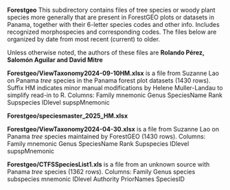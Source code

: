 **Forestgeo** This subdirectory contains files of tree species or woody plant species more generally that are present in ForestGEO plots or datasets in Panama, together with their 6-letter species codes and other info.  Includes recognized morphospecies and corresponding codes. The files below are organized by date from most recent (current) to older.  

Unless otherwise noted, the authors of these files are **Rolando Pérez, Salomón Aguilar and David Mitre**

**Forestgeo/ViewTaxonomy2024-09-10HM.xlsx** is a file from Suzanne Lao on Panama *tree* species in the Panama forest plot datasets (1430 rows).  
Suffix HM indicates minor manual modifications by Helene Muller-Landau to simplify read-in to R. 
Columns: Family mnemonic	Genus	SpeciesName	Rank Supspecies IDlevel supspMnemonic

**Forestgeo/speciesmaster_2025_HM.xlsx** 

**Forestgeo/ViewTaxonomy2024-04-30.xlsx** is a file from Suzanne Lao on Panama *tree* species maintained by ForestGEO (1430 rows).
Columns: Family mnemonic	Genus	SpeciesName	Rank Supspecies IDlevel supspMnemonic

**Forestgeo/CTFSSpeciesList1.xls** is a file from an unknown source with Panama *tree* species (1362 rows). 
Columns: Family	Genus	species	subspecies	mnemonic	IDlevel	Authority	PriorNames	SpeciesID
